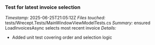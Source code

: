 ### Test for latest invoice selection
*Timestamp:* 2025-06-25T21:05:12Z
*Files touched:* tests/Wrecept.Tests/MainWindowViewModelTests.cs
*Summary:* ensured LoadInvoicesAsync selects most recent invoice
*Details:*
- Added unit test covering order and selection logic
